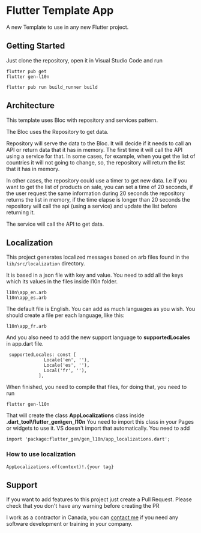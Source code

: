 # Flutter Template App

A new Template to use in any new Flutter project.

## Getting Started
Just clone the repository, open it in Visual Studio Code and run 
```
flutter pub get 
flutter gen-l10n

flutter pub run build_runner build

```


## Architecture
This template uses Bloc with repository and services pattern.

The Bloc uses the Repository to get data.

Repository will serve the data to the Bloc. It will decide if it needs to call an API or return data that it has in memory. The first time it will call the API using a service for that. In some cases, for example, when you get the list of countries it will not going to change, so, the repository will return the list that it has in memory.

In other cases, the repository could use a timer to get new data. I.e if you want to get the list of products on sale, you can set a time of 20 seconds, if the user request the same information during 20 seconds the repository returns the list in memory, if the time elapse is longer than 20 seconds the repository will call the api (using a service) and update the list before returning it.

The service will call the API to get data.


## Localization

This project generates localized messages based on arb files found in
the `lib/src/localization` directory.

It is based in a json file with key and value. You need to add all the keys which its values in the files inside I10n folder.

```
l10n\app_en.arb
l10n\app_es.arb
```
The default file is English. You can add as much languages as you wish. You should create a file per each language, like this:

```
l10n\app_fr.arb
```
And you also need to add the new support language to **supportedLocales** in app.dart file.

```
 supportedLocales: const [
              Locale('en', ''),
              Locale('es', ''),
              Local('fr', ''),
            ],
```

When finished, you need to compile that files, for doing that, you need to run

```
flutter gen-l10n
```

That will create the class **AppLocalizations** class inside **.dart_tool\\flutter_gen\\gen_l10n**
You need to import this class in your Pages or widgets to use it. VS doesn't import that automatically. You need to add

```
import 'package:flutter_gen/gen_l10n/app_localizations.dart';
```

### How to use localization

```
AppLocalizations.of(context)!.{your tag}
```


## Support
If you want to add features to this project just create a Pull Request. Please check that you don't have any warning before creating the PR

I work as a contractor in Canada, you can [contact me](hernan.olivieri@gmail.com) if you need any software development or training in your company.






